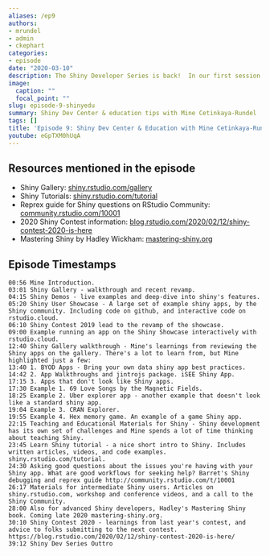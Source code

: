 ```yaml
---
aliases: /ep9
authors:
- mrundel
- admin
- ckephart
categories:
- episode
date: "2020-03-10"
description: The Shiny Developer Series is back!  In our first session of 2020, we are joined by professional educator and data scientist [Mine Cetinkaya-Rundel](https://twitter.com/minebocek) from RStudio to get the inside story of the newly updated [Shiny Dev Center](https://shiny.rstudio.com) (including a major revision of the Shiny Gallery) and the insights RStudio gained from the Shiny Contest.  Also Mine shares her advice on developing educational material for Shiny users and where she sees future opportunities in this evolving space.
image:
  caption: ""
  focal_point: ""
slug: episode-9-shinyedu
summary: Shiny Dev Center & education tips with Mine Cetinkaya-Rundel
tags: []
title: 'Episode 9: Shiny Dev Center & Education with Mine Cetinkaya-Rundel'
youtube: eGpTXM0hUqA
---
```


## Resources mentioned in the episode

* Shiny Gallery: [shiny.rstudio.com/gallery](https://shiny.rstudio.com/gallery)
* Shiny Tutorials: [shiny.rstudio.com/tutorial](https://shiny.rstudio.com/tutorial)
* Reprex guide for Shiny questions on RStudio Community: [community.rstudio.com/10001](https://community.rstudio.com/10001)
* 2020 Shiny Contest information: [blog.rstudio.com/2020/02/12/shiny-contest-2020-is-here](https://blog.rstudio.com/2020/02/12/shiny-contest-2020-is-here/)
* Mastering Shiny by Hadley Wickham: [mastering-shiny.org](https://mastering-shiny.org/)

## Episode Timestamps

```
00:56 Mine Introduction.
03:01 Shiny Gallery - walkthrough and recent revamp.
04:15 Shiny Demos - live examples and deep-dive into shiny's features.
05:20 Shiny User Showcase - A large set of example shiny apps, by the Shiny community. Including code on github, and interactive code on rstudio.cloud. 
06:10 Shiny Contest 2019 lead to the revamp of the showcase. 
09:00 Example running an app on the Shiny Showcase interactively with rstudio.cloud.
12:40 Shiny Gallery walkthrough - Mine's learnings from reviewing the Shiny apps on the gallery. There's a lot to learn from, but Mine highlighted just a few: 
13:40 1. BYOD Apps - Bring your own data shiny app best practices.  
14:42 2. App Walkthroughs and jintrojs package. iSEE Shiny App. 
17:15 3. Apps that don't look like Shiny apps. 
17:30 Example 1. 69 Love Songs by the Magnetic Fields.
18:25 Example 2. Uber explorer app - another example that doesn't look like a standard shiny app. 
19:04 Example 3. CRAN Explorer. 
19:55 Example 4. Hex memory game. An example of a game Shiny app. 
22:15 Teaching and Educational Materials for Shiny - Shiny development has its own set of challenges and Mine spends a lot of time thinking about teaching Shiny.
23:45 Learn Shiny tutorial - a nice short intro to Shiny. Includes written articles, videos, and code examples.  shiny.rstudio.com/tutorial. 
24:30 Asking good questions about the issues you're having with your Shiny app. What are good workflows for seeking help? Barret's Shiny debugging and reprex guide http://community.rstudio.com/t/10001
26:17 Materials for intermediate Shiny users. Articles on shiny.rstudio.com, workshop and conference videos, and a call to the Shiny Community. 
28:00 Also for advanced Shiny developers, Hadley's Mastering Shiny book. Coming late 2020 mastering-shiny.org. 
30:10 Shiny Contest 2020 - learnings from last year's contest, and advice to folks submitting to the next contest. https://blog.rstudio.com/2020/02/12/shiny-contest-2020-is-here/
39:12 Shiny Dev Series Outtro
```
